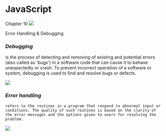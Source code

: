 # JavaScript
  Chapter 10 
  ![](https://st2.depositphotos.com/4021139/7394/i/600/depositphotos_73942239-stock-photo-javascript-concept.jpg)

  Error Handling & Debugging


  ### *Debugging* 
  
   is the process of detecting and removing of existing and potential errors (also called as 'bugs') in a software code that can cause it to behave unexpectedly or crash. To prevent incorrect operation of a software or system, debugging is used to find and resolve bugs or defects.

![](https://image.slidesharecdn.com/error-handlinganddebugging-120524084901-phpapp02/95/error-handling-and-debugging-in-vb-1-728.jpg?cb=1337849468)

   ### *Error handling*
   
    refers to the routines in a program that respond to abnormal input or conditions. The quality of such routines is based on the clarity of the error messages and the options given to users for resolving the problem.

    
 ![](https://image.slidesharecdn.com/error-handlinganddebugging-120524084901-phpapp02/95/error-handling-and-debugging-in-vb-2-728.jpg?cb=1337849468)